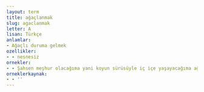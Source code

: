 ```yaml
---
layout: term
title: ağaçlanmak
slug: agaclanmak
letter: A
lisan: Türkçe
anlamlar:
- Ağaçlı duruma gelmek
ozellikler:
- - nesnesiz
ornekler:
- - Şahsen meşhur olacağıma yani koyun sürüsüyle iç içe yaşayacağıma ağaçlanan bir fundalıkta ölmeyi yeğlerim.
orneklerkaynak:
- - ''
---
```

